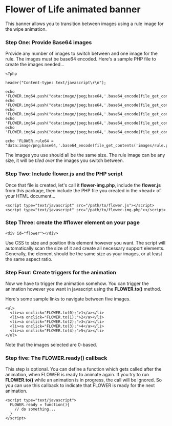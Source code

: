 # Flower of Life animated banner

This banner allows you to transition between images using a rule image for the wipe animation.

### Step One: Provide Base64 images

Provide any number of images to switch between and one image for the rule.
The images must be base64 encoded. Here's a sample PHP file to create the images needed...

    <?php
    
    header("Content-type: text/javascript\r\n");
    
    echo 'FLOWER.img64.push("data:image/jpeg;base64,'.base64_encode(file_get_contents('images/1.jpg')).'");';
    echo 'FLOWER.img64.push("data:image/jpeg;base64,'.base64_encode(file_get_contents('images/2.jpg')).'");';
    echo 'FLOWER.img64.push("data:image/jpeg;base64,'.base64_encode(file_get_contents('images/3.jpg')).'");';
    echo 'FLOWER.img64.push("data:image/jpeg;base64,'.base64_encode(file_get_contents('images/4.jpg')).'");';
    echo 'FLOWER.img64.push("data:image/jpeg;base64,'.base64_encode(file_get_contents('images/5.jpg')).'");';
    
    echo 'FLOWER.rule64 = "data:image/png;base64,'.base64_encode(file_get_contents('images/rule.png')).'";';

The images you use should all be the same size.
The rule image can be any size, it will be *tiled over* the images you switch between.

### Step Two: Include flower.js and the PHP script

Once that file is created, let's call it **flower-img.php**, include the **flower.js** from this package,
then include the PHP file you created in the &lt;head> of your HTML document...

    <script type="text/javascript" src="/path/to/flower.js"></script>
    <script type="text/javascript" src="/path/to/flower-img.php"></script>

### Step Three: create the #flower element on your page

    <div id="flower"></div>

Use CSS to size and position this element however you want. The script will automatically scan the size of it and create all necessary support elements. Generally, the element should be the same size as your images, or at least the same aspect ratio.

### Step Four: Create triggers for the animation

Now we have to trigger the animation somehow. You can trigger the animation however you want in javascript using the **FLOWER.to()** method.

Here's some sample links to navigate between five images.

    <ul>
      <li><a onclick="FLOWER.to(0);">1</a></li>
      <li><a onclick="FLOWER.to(1);">2</a></li>
      <li><a onclick="FLOWER.to(2);">3</a></li>
      <li><a onclick="FLOWER.to(3);">4</a></li>
      <li><a onclick="FLOWER.to(4);">5</a></li>
    </ul>

Note that the images selected are 0-based.

### Step five: The FLOWER.ready() callback

This step is optional. You can define a function which gets called after the animation, when FLOWER is ready to animate again. If you try to run **FLOWER.to()** while an animation is in progress, the call will be ignored. So you can use this callback to indicate that FLOWER is ready for the next animation.

    <script type="text/javascript">
      FLOWER.ready = function(){
        // do something...
      }
    </script>

